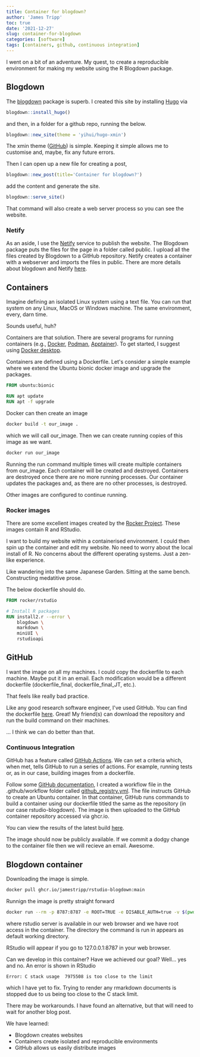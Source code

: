 ```yaml
---
title: Container for blogdown?
author: 'James Tripp'
toc: true
date: '2021-12-27'
slug: container-for-blogdown
categories: [software]
tags: [containers, github, continuous integration]
---
```


I went on a bit of an adventure. My quest, to create a reproducible environment for making my website using the R Blogdown package.

## Blogdown

The [blogdown](https://bookdown.org/yihui/blogdown/) package is superb. I created this site by installing [Hugo](https://gohugo.io) via

```r
blogdown::install_hugo()
```

and then, in a folder for a github repo, running the below.

```r
blogdown::new_site(theme = 'yihui/hugo-xmin')
```

The xmin theme ([GitHub](https://github.com/yihui/hugo-xmin)) is simple. Keeping it simple allows me to customise and, maybe, fix any future errors.

Then I can open up a new file for creating a post,

```r
blogdown::new_post(title='Container for blogdown?')
```

add the content and generate the site.

```r
blogdown::serve_site()
```

That command will also create a web server process so you can see the website.

### Netify

As an aside, I use the [Netify](https://www.netlify.com/) service to publish the website. The Blogdown package puts the files for the page in a folder called public. I upload all the files created by Blogdown to a GitHub repository. Netify creates a container with a webserver and imports the files in public. There are more details about blogdown and Netify [here](https://bookdown.org/yihui/blogdown/netlify.html).

## Containers

Imagine defining an isolated Linux system using a text file. You can run that system on any Linux, MacOS or Windows machine. The same environment, every, darn time.

Sounds useful, huh?

Containers are that solution. There are several programs for running containers (e.g., [Docker](https://www.docker.com), [Podman](https://podman.io), [Apptainer](https://apptainer.org)). To get started, I suggest using [Docker desktop](https://www.docker.com/products/docker-desktop).

Containers are defined using a Dockerfile. Let's consider a simple example where we extend the Ubuntu bionic docker image and upgrade the packages.

```dockerfile
FROM ubuntu:bionic

RUN apt update
RUN apt -f upgrade
```

Docker can then create an image

```bash
docker build -t our_image .
```

which we will call our_image. Then we can create running copies of this image as we want.

```bash
docker run our_image
```

Running the run command multiple times will create multiple containers from our_image. Each container will be created and destroyed. Containers are destroyed once there are no more running processes. Our container updates the packages and, as there are no other processes, is destroyed.

Other images are configured to continue running.

### Rocker images

There are some excellent images created by the [Rocker Project](https://www.rocker-project.org/images/). These images contain R and RStudio.

I want to build my website within a containerised environment. I could then spin up the container and edit my website. No need to worry about the local install of R. No concerns about the different operating systems. Just a zen-like experience.

Like wandering into the same Japanese Garden. Sitting at the same bench. Constructing medatitive prose.

The below dockerfile should do.

```dockerfile
FROM rocker/rstudio

# Install R packages
RUN install2.r --error \
    blogdown \
    markdown \
    miniUI \
    rstudioapi
```

## GitHub

I want the image on all my machines. I could copy the dockerfile to each machine. Maybe put it in an email. Each modification would be a different dockerfile (dockerfile_final, dockerfile_final_JT, etc.).

That feels like really bad practice.

Like any good research software engineer, I've used GitHub. You can find the dockerfile [here](https://github.com/jamestripp/rstudio-blogdown/blob/main/Dockerfile). Great! My friend(s) can download the repository and run the build command on their machines.

... I think we can do better than that.

### Continuous Integration

GitHub has a feature called [GitHub Actions](https://docs.github.com/en/actions/learn-github-actions). We can set a criteria which, when met, tells GitHub to run a series of actions. For example, running tests or, as in our case, building images from a dockerfile.

Follow some [GitHub documentation](https://docs.github.com/en/packages/working-with-a-github-packages-registry/working-with-the-container-registry), I created a workflow file in the .github/workflow folder called [github_registry.yml](https://github.com/jamestripp/rstudio-blogdown/blob/main/.github/workflows/github_registry.yml). The file instructs GitHub to create an Ubuntu container. In that container, GitHub runs commands to build a container using our dockerfile titled the same as the repository (in our case rstudio-blogdown). The image is then uploaded to the GitHub container repository accessed via ghcr.io.

You can view the results of the latest build [here](https://github.com/jamestripp/rstudio-blogdown/runs/4633497821?check_suite_focus=true).

The image should now be publicly available. If we commit a dodgy change to the container file then we will recieve an email. Awesome.

## Blogdown container

Downloading the image is simple.

```bash
docker pull ghcr.io/jamestripp/rstudio-blogdown:main
```

Runnign the image is pretty straight forward

```bash
docker run --rm -p 8787:8787 -e ROOT=TRUE -e DISABLE_AUTH=true -v $(pwd):/home/rstudio ghcr.io/jamestripp/rstudio-blogdown:main
```

where rstudio server is available in our web browser and we have root access in the container. The directory the command is run in appears as default working directory.

RStudio will appear if you go to 127.0.0.1:8787 in your web browser.

Can we develop in this container? Have we achieved our goal? Well... yes and no. An error is shown in RStudio

```
Error: C stack usage  7975508 is too close to the limit
```

which I have yet to fix. Trying to render any rmarkdown documents is stopped due to us being too close to the C stack limit.

There may be workarounds. I have found an alternative, but that will need to wait for another blog post.

We have learned:

* Blogdown creates websites
* Containers create isolated and reproducible environments
* GitHub allows us easily distribute images